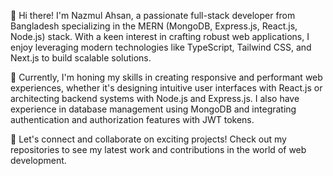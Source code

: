 👋 Hi there! I'm Nazmul Ahsan, a passionate full-stack developer from Bangladesh specializing in the MERN (MongoDB, Express.js, React.js, Node.js) stack. With a keen interest in crafting robust web applications, I enjoy leveraging modern technologies like TypeScript, Tailwind CSS, and Next.js to build scalable solutions.

🚀 Currently, I'm honing my skills in creating responsive and performant web experiences, whether it's designing intuitive user interfaces with React.js or architecting backend systems with Node.js and Express.js. I also have experience in database management using MongoDB and integrating authentication and authorization features with JWT tokens.

🌟 Let's connect and collaborate on exciting projects! Check out my repositories to see my latest work and contributions in the world of web development.
